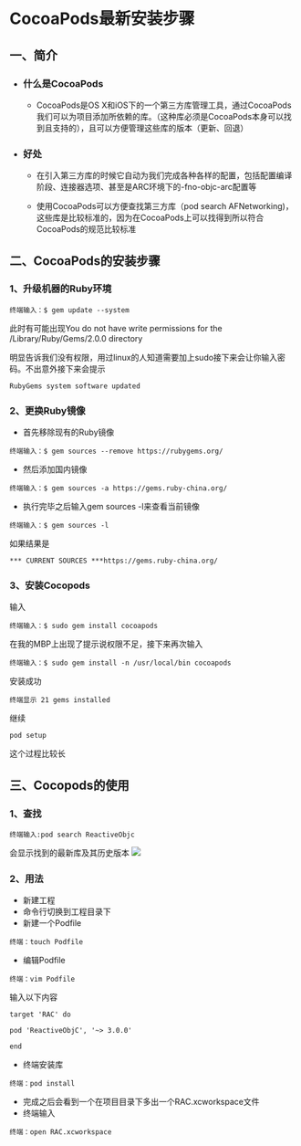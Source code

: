 # CocoaPods最新安装步骤

## 一、简介

* ### 什么是CocoaPods

  * CocoaPods是OS X和iOS下的一个第三方库管理工具，通过CocoaPods我们可以为项目添加所依赖的库。（这种库必须是CocoaPods本身可以找到且支持的），且可以方便管理这些库的版本（更新、回退）
* ### 好处

  * 在引入第三方库的时候它自动为我们完成各种各样的配置，包括配置编译阶段、连接器选项、甚至是ARC环境下的-fno-objc-arc配置等

  * 使用CocoaPods可以方便查找第三方库（pod search AFNetworking\)，这些库是比较标准的，因为在CocoaPods上可以找得到所以符合CocoaPods的规范比较标准

## 二、CocoaPods的安装步骤

### 1、升级机器的Ruby环境

```
终端输入：$ gem update --system
```

此时有可能出现You do not have write permissions for the /Library/Ruby/Gems/2.0.0 directory

明显告诉我们没有权限，用过linux的人知道需要加上sudo接下来会让你输入密码。不出意外接下来会提示

```
RubyGems system software updated
```

### 2、更换Ruby镜像

* 首先移除现有的Ruby镜像

```
终端输入：$ gem sources --remove https://rubygems.org/
```

* 然后添加国内镜像

```
终端输入：$ gem sources -a https://gems.ruby-china.org/
```

* 执行完毕之后输入gem sources -l来查看当前镜像

```
终端输入：$ gem sources -l
```

如果结果是

`*** CURRENT SOURCES ***https://gems.ruby-china.org/`

### 3、安装Cocopods

输入

```
终端输入：$ sudo gem install cocoapods
```

在我的MBP上出现了提示说权限不足，接下来再次输入

```
终端输入：$ sudo gem install -n /usr/local/bin cocoapods
```

安装成功

```
终端显示 21 gems installed
```

继续

```
pod setup
```

这个过程比较长



## 三、Cocopods的使用

### 1、查找

```
终端输入:pod search ReactiveObjc
```

会显示找到的最新库及其历史版本
![](https://fantasticlbp.gitbooks.io/knowledge-kit/content/assets/屏幕快照%202017-11-24%20上午10.49.35.png)



### 2、用法

* 新建工程
* 命令行切换到工程目录下
* 新建一个Podfile

```
终端：touch Podfile
```

* 编辑Podfile

```
终端：vim Podfile
```

输入以下内容

```
target 'RAC' do

pod 'ReactiveObjC', '~> 3.0.0'

end 
```

* 终端安装库

```
终端：pod install
```

* 完成之后会看到一个在项目目录下多出一个RAC.xcworkspace文件
* 终端输入

```
终端：open RAC.xcworkspace
```



